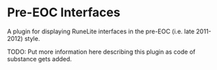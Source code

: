 # Pre-EOC Interfaces
A plugin for displaying RuneLite interfaces in the pre-EOC (i.e. late 2011-2012) style.

TODO: Put more information here describing this plugin as code of substance gets added.
